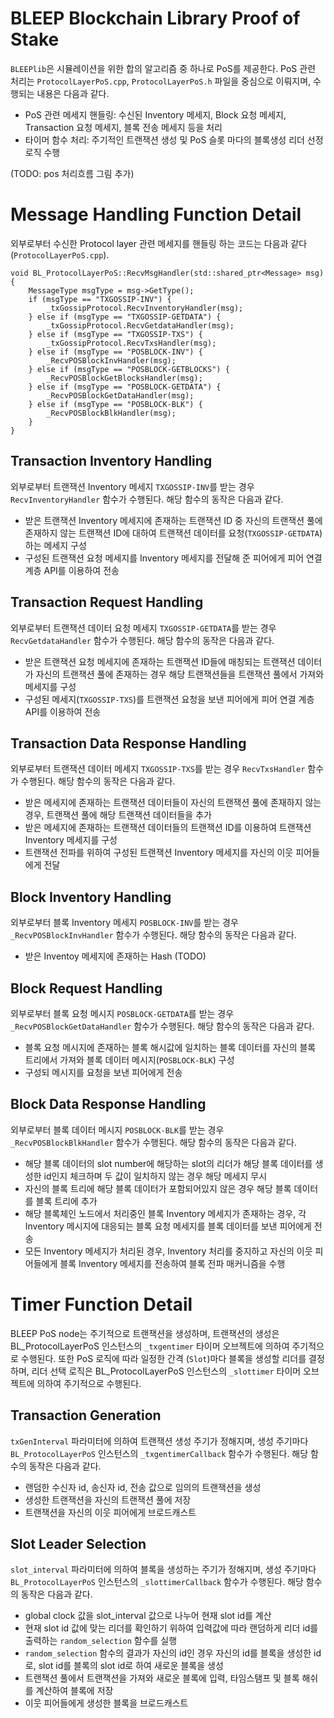 # BLEEP Blockchain Library Proof of Stake
`BLEEPlib`은 시뮬레이션을 위한 합의 알고리즘 중 하나로 PoS를 제공한다. PoS 관련 처리는 `ProtocolLayerPoS.cpp`, `ProtocolLayerPoS.h` 파일을 중심으로 이뤄지며, 수행되는 내용은 다음과 같다.
- PoS 관련 메세지 핸들링: 수신된 Inventory 메세지, Block 요청 메세지, Transaction 요청 메세지, 블록 전송 메세지 등을 처리
- 타이머 함수 처리: 주기적인 트랜잭션 생성 및 PoS 슬롯 마다의 블록생성 리더 선정 로직 수행

(TODO: pos 처리흐름 그림 추가)
# Message Handling Function Detail
외부로부터 수신한 Protocol layer 관련 메세지를 핸들링 하는 코드는 다음과 같다 (`ProtocolLayerPoS.cpp`).
```
void BL_ProtocolLayerPoS::RecvMsgHandler(std::shared_ptr<Message> msg) {
    MessageType msgType = msg->GetType();
    if (msgType == "TXGOSSIP-INV") {
        _txGossipProtocol.RecvInventoryHandler(msg);
    } else if (msgType == "TXGOSSIP-GETDATA") {
        _txGossipProtocol.RecvGetdataHandler(msg);
    } else if (msgType == "TXGOSSIP-TXS") {
        _txGossipProtocol.RecvTxsHandler(msg);
    } else if (msgType == "POSBLOCK-INV") {
        _RecvPOSBlockInvHandler(msg);
    } else if (msgType == "POSBLOCK-GETBLOCKS") {
        _RecvPOSBlockGetBlocksHandler(msg);
    } else if (msgType == "POSBLOCK-GETDATA") {
        _RecvPOSBlockGetDataHandler(msg);
    } else if (msgType == "POSBLOCK-BLK") {
        _RecvPOSBlockBlkHandler(msg);
    }
}
```
## Transaction Inventory Handling
외부로부터 트랜잭션 Inventory 메세지 `TXGOSSIP-INV`를 받는 경우 `RecvInventoryHandler` 함수가 수행된다. 해당 함수의 동작은 다음과 같다.
- 받은 트랜잭션 Inventory 메세지에 존재하는 트랜잭션 ID 중 자신의 트랜잭션 풀에 존재하지 않는 트랜잭션 ID에 대하여 트랜잭션 데이터를 요청(`TXGOSSIP-GETDATA`)하는 메세지 구성
- 구성된 트랜잭션 요청 메세지를 Inventory 메세지를 전달해 준 피어에게 피어 연결 계층 API를 이용하여 전송
## Transaction Request Handling
외부로부터 트랜잭션 데이터 요청 메세지 `TXGOSSIP-GETDATA`를 받는 경우 `RecvGetdataHandler` 함수가 수행된다. 해당 함수의 동작은 다음과 같다.
- 받은 트랜잭션 요청 메세지에 존재하는 트랜잭션 ID들에 매칭되는 트랜잭션 데이터가 자신의 트랜잭션 풀에 존재하는 경우 해당 트랜잭션들을 트랜잭션 풀에서 가져와 메세지를 구성
- 구성된 메세지(`TXGOSSIP-TXS`)를 트랜잭션 요청을 보낸 피어에게 피어 연결 계층 API를 이용하여 전송
## Transaction Data Response Handling
외부로부터 트랜잭션 데이터 메세지 `TXGOSSIP-TXS`를 받는 경우 `RecvTxsHandler` 함수가 수행된다. 해당 함수의 동작은 다음과 같다.
- 받은 메세지에 존재하는 트랜잭션 데이터들이 자신의 트랜잭션 풀에 존재하지 않는 경우, 트랜잭션 풀에 해당 트랜잭션 데이터들을 추가
- 받은 메세지에 존재하는 트랜잭션 데이터들의 트랜잭션 ID를 이용하여 트랜잭션 Inventory 메세지를 구성
- 트랜잭션 전파를 위하여 구성된 트랜잭션 Inventory 메세지를 자신의 이웃 피어들에게 전달
## Block Inventory Handling
외부로부터 블록 Inventory 메세지 `POSBLOCK-INV`를 받는 경우 `_RecvPOSBlockInvHandler` 함수가 수행된다. 해당 함수의 동작은 다음과 같다.
- 받은 Inventoy 메세지에 존재하는 Hash (TODO)
## Block Request Handling
외부로부터 블록 요청 메시지 `POSBLOCK-GETDATA`를 받는 경우 `_RecvPOSBlockGetDataHandler` 함수가 수행된다. 해당 함수의 동작은 다음과 같다.
- 블록 요청 메시지에 존재하는 블록 해시값에 일치하는 블록 데이터를 자신의 블록 트리에서 가져와 블록 데이터 메시지(`POSBLOCK-BLK`) 구성
- 구성되 메시지를 요청을 보낸 피어에게 전송
## Block Data Response Handling
외부로부터 블록 데이터 메시지 `POSBLOCK-BLK`를 받는 경우 `_RecvPOSBlockBlkHandler` 함수가 수행된다. 해당 함수의 동작은 다음과 같다.
- 해당 블록 데이터의 slot number에 해당하는 slot의 리더가 해당 블록 데이터를 생성한 id인지 체크하며 두 값이 일치하지 않는 경우 해당 메세지 무시
- 자신의 블록 트리에 해당 블록 데이터가 포함되어있지 않은 경우 해당 블록 데이터를 블록 트리에 추가
- 해당 블록체인 노드에서 처리중인 블록 Inventory 메세지가 존재하는 경우, 각 Inventory 메시지에 대응되는 블록 요청 메세지를 블록 데이터를 보낸 피어에게 전송
- 모든 Inventory 메세지가 처리된 경우, Inventory 처리를 중지하고 자신의 이웃 피어들에게 블록 Inventory 메세지를 전송하여 블록 전파 매커니즘을 수행

# Timer Function Detail
BLEEP PoS node는 주기적으로 트랜잭션을 생성하며, 트랜잭션의 생성은 BL_ProtocolLayerPoS 인스턴스의 `_txgentimer` 타이머 오브젝트에 의하여 주기적으로 수행된다. 또한 PoS 로직에 따라 일정한 간격 (`Slot`)마다 블록을 생성할 리더를 결정하며, 리더 선택 로직은 BL_ProtocolLayerPoS 인스턴스의 `_slottimer` 타이머 오브젝트에 의하여 주기적으로 수행된다.
## Transaction Generation
`txGenInterval` 파라미터에 의하여 트랜잭션 생성 주기가 정해지며, 생성 주기마다 `BL_ProtocolLayerPoS` 인스턴스의 `_txgentimerCallback` 함수가 수행된다. 해당 함수의 동작은 다음과 같다.
- 랜덤한 수신자 id, 송신자 id, 전송 값으로 임의의 트랜잭션을 생성
- 생성한 트랜잭션을 자신의 트랜잭션 풀에 저장
- 트랜잭션을 자신의 이웃 피어에게 브로드캐스트
## Slot Leader Selection
`slot_interval` 파라미터에 의하여 블록을 생성하는 주기가 정해지며, 생성 주기마다 `BL_ProtocolLayerPoS` 인스턴스의 `_slottimerCallback` 함수가 수행된다. 해당 함수의 동작은 다음과 같다.
- global clock 값을 slot_interval 값으로 나누어 현재 slot id를 계산
- 현재 slot id 값에 맞는 리더를 확인하기 위하여 입력값에 따라 랜덤하게 리더 id를 출력하는 `random_selection` 함수를 실행
- `random_selection` 함수의 결과가 자신의 id인 경우 자신의 id를 블록을 생성한 id로, slot id를 블록의 slot id로 하여 새로운 블록을 생성
- 트랜잭션 풀에서 트랜잭션을 가져와 새로운 블록에 입력, 타임스탬프 및 블록 해쉬를 계산하여 블록에 저장
- 이웃 피어들에게 생성한 블록을 브로드캐스트
